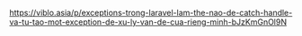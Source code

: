 https://viblo.asia/p/exceptions-trong-laravel-lam-the-nao-de-catch-handle-va-tu-tao-mot-exception-de-xu-ly-van-de-cua-rieng-minh-bJzKmGnOl9N